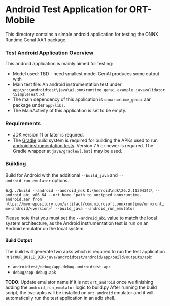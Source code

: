 # Android Test Application for ORT-Mobile

This directory contains a simple android application for testing the ONNX Runtime GenaI AAR package.

### Test Android Application Overview

This android application is mainly aimed for testing:

- Model used: TBD - need smallest model GenAI produces some output with
- Main test file: An android instrumentation test under `app\src\androidtest\java\ai.onnxruntime_genai.example.javavalidator\SimpleTest.kt`
- The main dependency of this application is `onnxruntime_genai` aar package under `app\libs`.
- The MainActivity of this application is set to be empty.

### Requirements

- JDK version 11 or later is required.
- The [Gradle](https://gradle.org/) build system is required for building the APKs used to run [android instrumentation tests](https://source.android.com/compatibility/tests/development/instrumentation). Version 7.5 or newer is required.
  The Gradle wrapper at `java/gradlew[.bat]` may be used.

### Building

Build for Android with the additional  `--build_java` and `--android_run_emulator` options.

e.g.
`./build --android --android_ndk D:\Android\ndk\26.2.11394342\ --android_abi x86_64 --ort_home 'path to unzipped onnxruntime-android.aar from https://mvnrepository.com/artifact/com.microsoft.onnxruntime/onnxruntime-android/<version>' --build_java --android_run_emulator`

Please note that you must set the `--android_abi` value to match the local system architecture, as the Android instrumentation test is run on an Android emulator on the local system.

#### Build Output

The build will generate two apks which is required to run the test application in `$YOUR_BUILD_DIR/java/androidtest/android/app/build/outputs/apk`:

* `androidtest/debug/app-debug-androidtest.apk`
* `debug/app-debug.apk`

**TODO**: Update emulator name if it is not `ort_android` once we finishing adding the `android_run_emulator` logic to build.py
After running the build script, the two apks will be installed on `ort_android` emulator and it will automatically run the test application in an adb shell.
